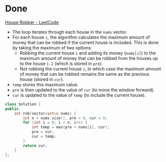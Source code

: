 # Done
[House Robber - LeetCode](https://leetcode.com/problems/house-robber/)

- The loop iterates through each house in the `nums` vector.
- For each house `i`, the algorithm calculates the maximum amount of money that can be robbed if the current house is included. This is done by taking the maximum of two options:
    - Robbing the current house `i` and adding its money (`nums[i]`) to the maximum amount of money that can be robbed from the houses up to the house `i-2` (which is stored in `pre`).
    - Not robbing the current house `i`, in which case the maximum amount of money that can be robbed remains the same as the previous house (stored in `cur`).
- `temp` stores this maximum value.
- `pre` is then updated to the value of `cur` (to move the window forward).
- `cur` is updated to the value of `temp` (to include the current house).
```C++
class Solution {
public: 
    int rob(vector<int>& nums) {
        int n = nums.size(), pre = 0, cur = 0;
        for (int i = 0; i < n; i++) {
            int temp = max(pre + nums[i], cur);
            pre = cur;
            cur = temp;
        }
        return cur;
    }
};
```